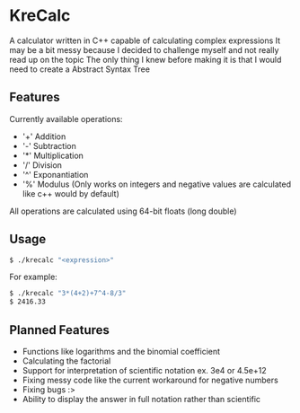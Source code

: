 # KreCalc
A calculator written in C++ capable of calculating complex expressions
It may be a bit messy because I decided to challenge myself and not really read up on the topic
The only thing I knew before making it is that I would need to create a Abstract Syntax Tree

## Features
Currently available operations:
- '+' Addition
- '-' Subtraction
- '*' Multiplication
- '/' Division
- '^' Exponantiation
- '%' Modulus (Only works on integers and negative values are calculated like c++ would by default)

All operations are calculated using 64-bit floats (long double)

## Usage
```sh
$ ./krecalc "<expression>"
```
For example:
```sh
$ ./krecalc "3*(4+2)+7^4-8/3"
$ 2416.33
```

## Planned Features
- Functions like logarithms and the binomial coefficient
- Calculating the factorial
- Support for interpretation of scientific notation ex. 3e4 or 4.5e+12
- Fixing messy code like the current workaround for negative numbers
- Fixing bugs :>
- Ability to display the answer in full notation rather than scientific
